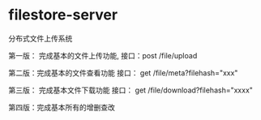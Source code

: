 # filestore-server
分布式文件上传系统

第一版： 完成基本的文件上传功能, 接口：post /file/upload

第二版：完成基本的文件查看功能 接口： get /file/meta?filehash="xxx"

第三版： 完成基本文件下载功能 接口： get /file/download?filehash="xxxx"

第四版：完成基本所有的增删查改 